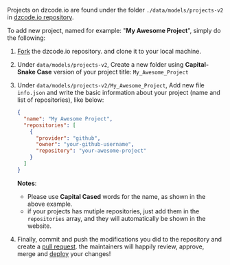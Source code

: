 Projects on dzcode.io are found under the folder `./data/models/projects-v2` in [dzcode.io repository](https://github.com/dzcode-io/dzcode.io/tree/main/data/models/projects-v2).

To add new project, named for example: "**My Awesome Project**", simply do the following:

1. [Fork](/Learn/Git_Basics/What_The_Fork) the dzcode.io repository. and clone it to your local machine.

2. Under `data/models/projects-v2`, Create a new folder using **Capital-Snake Case** version of your project title: `My_Awesome_Project`

3. Under `data/models/projects-v2/My_Awesome_Project`, Add new file `info.json` and write the basic information about your project (name and list of repositories), like below:

   ```json
   {
     "name": "My Awesome Project",
     "repositories": [
       {
         "provider": "github",
         "owner": "your-github-username",
         "repository": "your-awesome-project"
       }
     ]
   }
   ```

   **Notes**:

   - Please use **Capital Cased** words for the name, as shown in the above example.
   - if your projects has mutiple repositories, just add them in the `repositories` array, and they will automatically be shown in the website.

4. Finally, commit and push the modifications you did to the repository and create a [pull request](/learn/git_basics/pull_merge_request). the maintainers will happily review, approve, merge and [deploy](https://github.com/dzcode-io/dzcode.io/releases) your changes!

